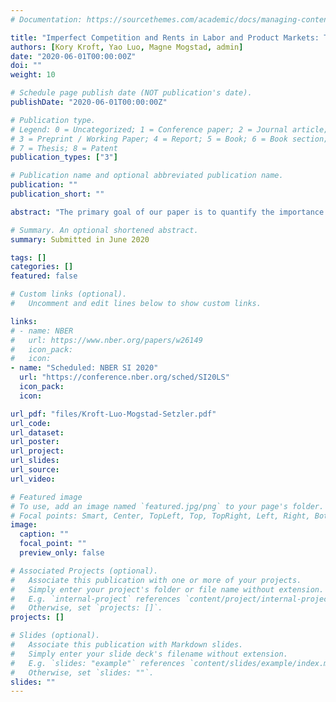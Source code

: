 ```yaml
---
# Documentation: https://sourcethemes.com/academic/docs/managing-content/

title: "Imperfect Competition and Rents in Labor and Product Markets: The Case of the Construction Industry"
authors: [Kory Kroft, Yao Luo, Magne Mogstad, admin]
date: "2020-06-01T00:00:00Z"
doi: ""
weight: 10

# Schedule page publish date (NOT publication's date).
publishDate: "2020-06-01T00:00:00Z"

# Publication type.
# Legend: 0 = Uncategorized; 1 = Conference paper; 2 = Journal article;
# 3 = Preprint / Working Paper; 4 = Report; 5 = Book; 6 = Book section;
# 7 = Thesis; 8 = Patent
publication_types: ["3"]

# Publication name and optional abbreviated publication name.
publication: ""
publication_short: ""

abstract: "The primary goal of our paper is to quantify the importance of imperfect competition in the U.S. construction industry by estimating the size of rents earned by American firms and workers. To obtain a comprehensive measure of the total rents and to understand its sources, we take into account that rents may arise both due to markdown of wages and markup of prices. Our analyses combine the universe of U.S. business and worker tax records with newly collected records from U.S. procurement auctions. We first examine how firms respond to a plausibly exogenous shift in product demand through a difference-in-differences design that compares first-time procurement auction winners to the firms that lose, both before and after the auction. Motivated and guided by these estimates, we next develop, identify, and estimate a model where construction firms compete with one another for projects in the product market and for workers in the labor market. The firms may participate both in the private market and in government projects, the latter of which are procured through first-price sealed-bid auctions. We find that American construction firms have significant wage- and price-setting power. This imperfect competition generates a considerable amount of rents, two-thirds of which is captured by the firms. Lastly, we use the estimated model to perform counterfactual analyses which reveal how increases in the market power of firms, in the product market or the labor market, would affect the outcomes and behavior of workers and firms in the construction industry."

# Summary. An optional shortened abstract.
summary: Submitted in June 2020

tags: []
categories: []
featured: false

# Custom links (optional).
#   Uncomment and edit lines below to show custom links.

links:
# - name: NBER
#   url: https://www.nber.org/papers/w26149
#   icon_pack:
#   icon:
- name: "Scheduled: NBER SI 2020"
  url: "https://conference.nber.org/sched/SI20LS"
  icon_pack: 
  icon: 

url_pdf: "files/Kroft-Luo-Mogstad-Setzler.pdf"
url_code:
url_dataset:
url_poster:
url_project:
url_slides:
url_source:
url_video:

# Featured image
# To use, add an image named `featured.jpg/png` to your page's folder. 
# Focal points: Smart, Center, TopLeft, Top, TopRight, Left, Right, BottomLeft, Bottom, BottomRight.
image:
  caption: ""
  focal_point: ""
  preview_only: false

# Associated Projects (optional).
#   Associate this publication with one or more of your projects.
#   Simply enter your project's folder or file name without extension.
#   E.g. `internal-project` references `content/project/internal-project/index.md`.
#   Otherwise, set `projects: []`.
projects: []

# Slides (optional).
#   Associate this publication with Markdown slides.
#   Simply enter your slide deck's filename without extension.
#   E.g. `slides: "example"` references `content/slides/example/index.md`.
#   Otherwise, set `slides: ""`.
slides: ""
---
```

